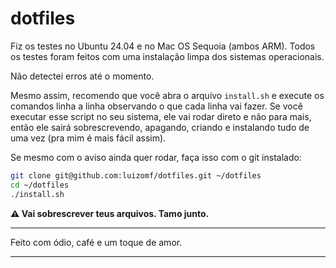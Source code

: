 # dotfiles

Fiz os testes no Ubuntu 24.04 e no Mac OS Sequoia (ambos ARM). Todos os testes
foram feitos com uma instalação limpa dos sistemas operacionais.

Não detectei erros até o momento.

Mesmo assim, recomendo que você abra o arquivo `install.sh` e execute os
comandos linha a linha observando o que cada linha vai fazer. Se você executar
esse script no seu sistema, ele vai rodar direto e não para mais, então ele
sairá sobrescrevendo, apagando, criando e instalando tudo de uma vez (pra mim é
mais fácil assim).

Se mesmo com o aviso ainda quer rodar, faça isso com o git instalado:

```bash
git clone git@github.com:luizomf/dotfiles.git ~/dotfiles
cd ~/dotfiles
./install.sh
```

**⚠️ Vai sobrescrever teus arquivos. Tamo junto.**

---

Feito com ódio, café e um toque de amor.

---
